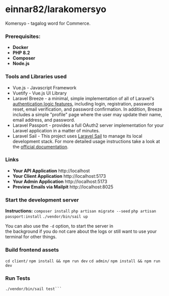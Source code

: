 

# einnar82/larakomersyo
Komersyo - tagalog word for Commerce.

### Prerequisites:

- **Docker**
- **PHP 8.2**
- **Composer**
- **Node.js**

### Tools and Libraries used

- Vue.js - Javascript Framework
- Vuetify - Vue.js UI Library
- Laravel Breeze - a minimal, simple implementation of all of Laravel's [authentication logic features](https://laravel.com/docs/10.x/authentication), including login, registration, password reset, email verification, and password confirmation. In addition, Breeze includes a simple "profile" page where the user may update their name, email address, and password.
- Laravel Passport - provides a full OAuth2 server implementation for your Laravel application in a matter of minutes.
- Laravel Sail - This project uses  [Laravel Sail](https://laravel.com/docs/sail) to manage  its local development stack. For more detailed usage instructions take a look at  
  the [official documentation](https://laravel.com/docs/sail).


### Links

- **Your API Application** http://localhost
- **Your Client Application** http://localhost:5173
- **Your Admin Application** http://localhost:5173
- **Preview Emails via Mailpit** http://localhost:8025

### Start the development server

**Instructions:**
`composer install`
`php artisan migrate --seed`
`php artisan passport:install`
`./vendor/bin/sail up`

You can also use the `-d` option, to start the server in  
the background if you do not care about the logs or still want to use your  
terminal for other things.

### Build frontend assets
`cd client/`
`npm install && npm run dev`
`cd admin/`
`npm install && npm run dev`

### Run Tests

```shell  
./vendor/bin/sail test```
